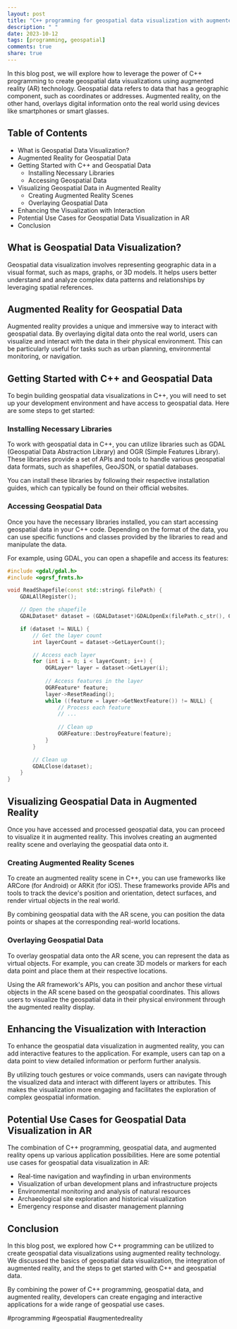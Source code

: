 ```yaml
---
layout: post
title: "C++ programming for geospatial data visualization with augmented reality"
description: " "
date: 2023-10-12
tags: [programming, geospatial]
comments: true
share: true
---
```


In this blog post, we will explore how to leverage the power of C++ programming to create geospatial data visualizations using augmented reality (AR) technology. Geospatial data refers to data that has a geographic component, such as coordinates or addresses. Augmented reality, on the other hand, overlays digital information onto the real world using devices like smartphones or smart glasses.

## Table of Contents
- What is Geospatial Data Visualization?
- Augmented Reality for Geospatial Data
- Getting Started with C++ and Geospatial Data
  - Installing Necessary Libraries
  - Accessing Geospatial Data
- Visualizing Geospatial Data in Augmented Reality
  - Creating Augmented Reality Scenes
  - Overlaying Geospatial Data
- Enhancing the Visualization with Interaction
- Potential Use Cases for Geospatial Data Visualization in AR
- Conclusion

## What is Geospatial Data Visualization?

Geospatial data visualization involves representing geographic data in a visual format, such as maps, graphs, or 3D models. It helps users better understand and analyze complex data patterns and relationships by leveraging spatial references.

## Augmented Reality for Geospatial Data

Augmented reality provides a unique and immersive way to interact with geospatial data. By overlaying digital data onto the real world, users can visualize and interact with the data in their physical environment. This can be particularly useful for tasks such as urban planning, environmental monitoring, or navigation.

## Getting Started with C++ and Geospatial Data

To begin building geospatial data visualizations in C++, you will need to set up your development environment and have access to geospatial data. Here are some steps to get started:

### Installing Necessary Libraries

To work with geospatial data in C++, you can utilize libraries such as GDAL (Geospatial Data Abstraction Library) and OGR (Simple Features Library). These libraries provide a set of APIs and tools to handle various geospatial data formats, such as shapefiles, GeoJSON, or spatial databases.

You can install these libraries by following their respective installation guides, which can typically be found on their official websites.

### Accessing Geospatial Data

Once you have the necessary libraries installed, you can start accessing geospatial data in your C++ code. Depending on the format of the data, you can use specific functions and classes provided by the libraries to read and manipulate the data.

For example, using GDAL, you can open a shapefile and access its features:

```cpp
#include <gdal/gdal.h>
#include <ogrsf_frmts.h>

void ReadShapefile(const std::string& filePath) {
    GDALAllRegister();

    // Open the shapefile
    GDALDataset* dataset = (GDALDataset*)GDALOpenEx(filePath.c_str(), GDAL_OF_VECTOR, NULL, NULL, NULL);

    if (dataset != NULL) {
        // Get the layer count
        int layerCount = dataset->GetLayerCount();

        // Access each layer
        for (int i = 0; i < layerCount; i++) {
            OGRLayer* layer = dataset->GetLayer(i);
            
            // Access features in the layer
            OGRFeature* feature;
            layer->ResetReading();
            while ((feature = layer->GetNextFeature()) != NULL) {
                // Process each feature
                // ...
                
                // Clean up
                OGRFeature::DestroyFeature(feature);
            }
        }

        // Clean up
        GDALClose(dataset);
    }
}
```

## Visualizing Geospatial Data in Augmented Reality

Once you have accessed and processed geospatial data, you can proceed to visualize it in augmented reality. This involves creating an augmented reality scene and overlaying the geospatial data onto it.

### Creating Augmented Reality Scenes

To create an augmented reality scene in C++, you can use frameworks like ARCore (for Android) or ARKit (for iOS). These frameworks provide APIs and tools to track the device's position and orientation, detect surfaces, and render virtual objects in the real world.

By combining geospatial data with the AR scene, you can position the data points or shapes at the corresponding real-world locations.

### Overlaying Geospatial Data

To overlay geospatial data onto the AR scene, you can represent the data as virtual objects. For example, you can create 3D models or markers for each data point and place them at their respective locations.

Using the AR framework's APIs, you can position and anchor these virtual objects in the AR scene based on the geospatial coordinates. This allows users to visualize the geospatial data in their physical environment through the augmented reality display.

## Enhancing the Visualization with Interaction

To enhance the geospatial data visualization in augmented reality, you can add interactive features to the application. For example, users can tap on a data point to view detailed information or perform further analysis.

By utilizing touch gestures or voice commands, users can navigate through the visualized data and interact with different layers or attributes. This makes the visualization more engaging and facilitates the exploration of complex geospatial information.

## Potential Use Cases for Geospatial Data Visualization in AR

The combination of C++ programming, geospatial data, and augmented reality opens up various application possibilities. Here are some potential use cases for geospatial data visualization in AR:

- Real-time navigation and wayfinding in urban environments
- Visualization of urban development plans and infrastructure projects
- Environmental monitoring and analysis of natural resources
- Archaeological site exploration and historical visualization
- Emergency response and disaster management planning

## Conclusion

In this blog post, we explored how C++ programming can be utilized to create geospatial data visualizations using augmented reality technology. We discussed the basics of geospatial data visualization, the integration of augmented reality, and the steps to get started with C++ and geospatial data.

By combining the power of C++ programming, geospatial data, and augmented reality, developers can create engaging and interactive applications for a wide range of geospatial use cases.

#programming #geospatial #augmentedreality